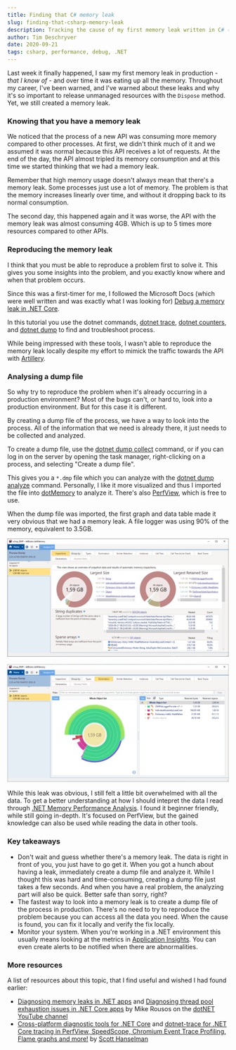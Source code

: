 ```yaml
---
title: Finding that C# memory leak
slug: finding-that-csharp-memory-leak
description: Tracking the cause of my first memory leak written in C# (that I know of)
author: Tim Deschryver
date: 2020-09-21
tags: csharp, performance, debug, .NET
---
```


Last week it finally happened, I saw my first memory leak in production - _that I know of_ - and over time it was eating up all the memory.
Throughout my career, I've been warned, and I've warned about these leaks and why it's so important to release unmanaged resources with the `Dispose` method. Yet, we still created a memory leak.

### Knowing that you have a memory leak

We noticed that the process of a new API was consuming more memory compared to other processes.
At first, we didn't think much of it and we assumed it was normal because this API receives a lot of requests.
At the end of the day, the API almost tripled its memory consumption and at this time we started thinking that we had a memory leak.

Remember that high memory usage doesn't always mean that there's a memory leak. Some processes just use a lot of memory.
The problem is that the memory increases linearly over time, and without it dropping back to its normal consumption.

The second day, this happened again and it was worse, the API with the memory leak was almost consuming 4GB. Which is up to 5 times more resources compared to other APIs.

### Reproducing the memory leak

I think that you must be able to reproduce a problem first to solve it. This gives you some insights into the problem, and you exactly know where and when that problem occurs.

Since this was a first-timer for me, I followed the Microsoft Docs (which were well written and was exactly what I was looking for) [Debug a memory leak in .NET Core](https://docs.microsoft.com/en-us/dotnet/core/diagnostics/debug-memory-leak).

In this tutorial you use the dotnet commands, [dotnet trace](https://docs.microsoft.com/en-us/dotnet/core/diagnostics/dotnet-trace), [dotnet counters](https://docs.microsoft.com/en-us/dotnet/core/diagnostics/dotnet-counters), and [dotnet dump](https://docs.microsoft.com/en-us/dotnet/core/diagnostics/dotnet-dump) to find and troubleshoot process.

While being impressed with these tools, I wasn't able to reproduce the memory leak locally despite my effort to mimick the traffic towards the API with [Artillery](https://artillery.io/).

### Analysing a dump file

So why try to reproduce the problem when it's already occurring in a production environment?
Most of the bugs can't, or hard to, look into a production environment.
But for this case it is different.

By creating a dump file of the process, we have a way to look into the process. All of the information that we need is already there, it just needs to be collected and analyzed.

To create a dump file, use the [dotnet dump collect](https://docs.microsoft.com/en-us/dotnet/core/diagnostics/dotnet-dump) command, or if you can log in on the server by opening the task manager, right-clicking on a process, and selecting "Create a dump file".

This gives you a `*.dmp` file which you can analyze with the [dotnet dump analyze](https://docs.microsoft.com/en-us/dotnet/core/diagnostics/dotnet-dump) command.
Personally, I like it more visualized and thus I imported the file into [dotMemory](https://www.jetbrains.com/dotmemory/) to analyze it.
There's also [PerfView](https://github.com/microsoft/perfview), which is free to use.

When the dump file was imported, the first graph and data table made it very obvious that we had a memory leak.
A file logger was using 90% of the memory, equivalent to 3.5GB.

![The starting page of dotMemory](./images/overview.png)

![A pie chart with a more in-depth look into the dump](./images/graph.png)

While this leak was obvious, I still felt a little bit overwhelmed with all the data.
To get a better understanding at how I should intepret the data I read through [.NET Memory Performance Analysis](https://github.com/Maoni0/mem-doc/blob/master/doc/.NETMemoryPerformanceAnalysis.md). I found it beginner friendly, while still going in-depth. It's focused on PerfView, but the gained knowledge can also be used while reading the data in other tools.

### Key takeaways

- Don't wait and guess whether there's a memory leak. The data is right in front of you, you just have to go get it. When you got a hunch about having a leak, immediately create a dump file and analyze it. While I thought this was hard and time-consuming, creating a dump file just takes a few seconds. And when you have a real problem, the analyzing part will also be quick. Better safe than sorry, right?
- The fastest way to look into a memory leak is to create a dump file of the process in production. There's no need to try to reproduce the problem because you can access all the data you need. When the cause is found, you can fix it locally and verify the fix locally.
- Monitor your system. When you're working in a .NET environment this usually means looking at the metrics in [Application Insights](https://dev.applicationinsights.io/). You can even create alerts to be notified when there are abnormalities.

### More resources

A list of resources about this topic, that I find useful and wished I had found earlier:

- [Diagnosing memory leaks in .NET apps](https://www.youtube.com/watch?v=SHGeE_PFA4s) and [Diagnosing thread pool exhaustion issues in .NET Core apps](https://www.youtube.com/watch?v=isK8Cel3HP0)
  by Mike Rousos on the [dotNET YouTube channel](https://www.youtube.com/channel/UCvtT19MZW8dq5Wwfu6B0oxw)
- [Cross-platform diagnostic tools for .NET Core](https://www.hanselman.com/blog/CrossPlatformDiagnosticToolsForNETCore.aspx) and [dotnet-trace for .NET Core tracing in PerfView, SpeedScope, Chromium Event Trace Profiling, Flame graphs and more!](https://www.hanselman.com/blog/dotnettraceForNETCoreTracingInPerfViewSpeedScopeChromiumEventTraceProfilingFlameGraphsAndMore.aspx) by [Scott Hanselman](https://twitter.com/shanselman)
